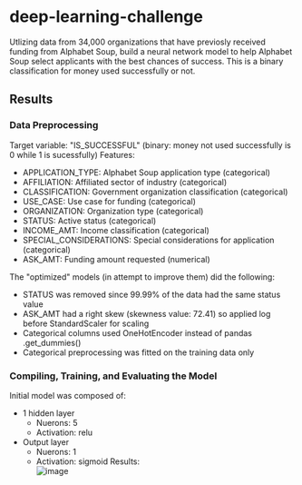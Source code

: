 # deep-learning-challenge
Utlizing data from 34,000 organizations that have previosly received funding from Alphabet Soup, build a neural network model to help Alphabet Soup select applicants with the best chances of success. This is a binary classification for money used successfully or not.

## Results
### Data Preprocessing
Target variable: "IS_SUCCESSFUL" (binary: money not used successfully is 0 while 1 is sucessfully)
Features: 
  - APPLICATION_TYPE: Alphabet Soup application type (categorical)
  - AFFILIATION: Affiliated sector of industry (categorical)
  - CLASSIFICATION: Government organization classification (categorical)
  - USE_CASE: Use case for funding (categorical)
  - ORGANIZATION: Organization type (categorical)
  - STATUS: Active status (categorical)
  - INCOME_AMT: Income classification (categorical)
  - SPECIAL_CONSIDERATIONS: Special considerations for application (categorical)
  - ASK_AMT: Funding amount requested (numerical)

The "optimized" models (in attempt to improve them) did the following:
- STATUS was removed since 99.99% of the data had the same status value
- ASK_AMT had a right skew (skewness value: 72.41) so applied log before StandardScaler for scaling
- Categorical columns used OneHotEncoder instead of pandas .get_dummies()
- Categorical preprocessing was fitted on the training data only

### Compiling, Training, and Evaluating the Model
Initial model was composed of:
- 1 hidden layer
    - Nuerons: 5
    - Activation: relu
- Output layer
    - Nuerons: 1
    - Activation: sigmoid
Results:  
![image](https://github.com/user-attachments/assets/be8e9c09-6fa8-4dc4-8853-24f53ea2a7a0)
